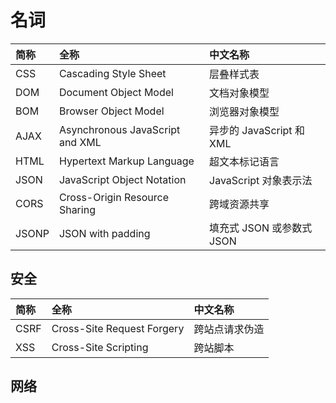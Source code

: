 # 名词

| 简称 | 全称 | 中文名称 |
| :--- | :--- | :--- |
| CSS | Cascading Style Sheet | 层叠样式表 |
| DOM | Document Object Model | 文档对象模型 |
| BOM | Browser Object Model | 浏览器对象模型 |
| AJAX | Asynchronous JavaScript and XML | 异步的 JavaScript 和 XML |
| HTML | Hypertext Markup Language | 超文本标记语言 |
| JSON | JavaScript Object Notation | JavaScript 对象表示法 |
| CORS | Cross-Origin Resource Sharing | 跨域资源共享 |
| JSONP | JSON with padding | 填充式 JSON 或参数式 JSON |

## 安全

| 简称 | 全称 | 中文名称 |
| :--- | :--- | :--- |
| CSRF | Cross-Site Request Forgery | 跨站点请求伪造 |
| XSS | Cross-Site Scripting | 跨站脚本 |



## 网络



